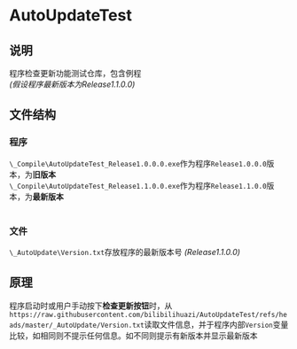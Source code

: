 # AutoUpdateTest
## 说明
程序检查更新功能测试仓库，包含例程<br>
*(假设程序最新版本为Release1.1.0.0)*

## 文件结构
### 程序
`\_Compile\AutoUpdateTest_Release1.0.0.0.exe`作为程序`Release1.0.0.0`版本，为**旧版本**<br>
`\_Conpile\AutoUpdateTest_Release1.1.0.0.exe`作为程序`Release1.1.0.0`版本，为**最新版本**<br><br>

### 文件
`\_AutoUpdate\Version.txt`存放程序的最新版本号 *(Release1.1.0.0)*<br>

## 原理
程序启动时或用户手动按下**检查更新按钮**时，从`https://raw.githubusercontent.com/bilibilihuazi/AutoUpdateTest/refs/heads/master/_AutoUpdate/Version.txt`读取文件信息，并于程序内部`Version`变量比较，如相同则不提示任何信息。如不同则提示有新版本并显示最新版本